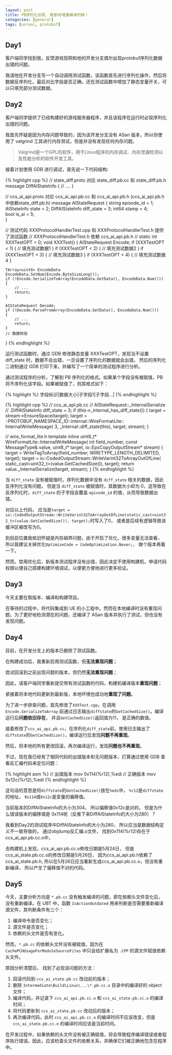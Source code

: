 ```yaml
---
layout: post
title: PB序列化出错, 竟是UE增量编译的锅！
categories: [general]
tags: [unreal, protobuf]
---
```


## Day1

客户端同学找到我，反馈游戏现网和他的开发分支偶尔出现protobuf序列化数据出错的问题。

我请他在开发分支写一个自动调用测试函数，该函数首先进行序列化操作，然后将数据反序列化，最后对比字段是否正确。还在测试函数中增加了静态变量开关，可以只填充部分测试数据。

## Day2

客户端同学提供了已经构建好的游戏服务器程序，并且该程序在运行时必现序列化出错的问题。

我首先怀疑是因为内存问题导致的，因为该开发分支没有 ASan 版本，所以你使用了 valgrind 工具进行内存测试，但是并没有发现任何内存问题。

> Valgrind是一个GPL的软件，用于Linux程序的内存调试、内存泄漏检测以及性能分析的软件开发工具。


接着计划使用 GDB 进行调试，首先说一下代码结构:

{% highlight cpp %}
// state_diff.proto 对应 state_diff.pb.cc 和 state_diff.pb.h
message DiffAIStateInfo {
    // ....
}

// ccs_ai_api.proto 对应 ccs_ai_api.pb.cc 和 ccs_ai_api.pb.h (ccs_ai_api.pb.h中依赖state_diff.pb.h)
message AIStateRequest {
    string episode_id = 1; 
    AIStateInfo state = 2; 
    DiffAIStateInfo diff_state = 3; 
    int64 stamp = 4;                
    bool is_ai = 5;                
}

// 测试代码 XXXProtocolHandlerTest.cpp 和 XXXProtocolHandlerTest.h 提供了测试函数
// XXXProtocolHandlerTest.h 依赖 ccs_ai_api.pb.h
// static int XXXTestOPT = 0;
void XXXTest()
{
    AIStateRequest Encode;
    if (XXXTestOPT < 1)
    {
        // 填充测试数据1
    }
    if (XXXTestOPT < 2)
    {
        // 填充测试数据2
    }
    if (XXXTestOPT < 3)
    {
        // 填充测试数据3
    }
    if (XXXTestOPT < 4)
    {
        // 填充测试数据4
    }

    TArray<uint8> EncodeData
    EncodeData.SetNum(Encode.ByteSizeLong()); 
    if (!Encode.SerializeToArray(EncodeData.GetData(), EncodeData.Num()))
    {
        // ...
        return;
    }

    AIStateRequest Decode;
    if (!Decode.ParseFromArray(EncodeData.GetData(), EncodeData.Num()))
    {
        // ...
        return;
    }
    // 数据校验
}
{% endhighlight %}

运行测试函数时，通过 GDB 修改静态变量 XXXTestOPT，发现当不设置 diff_state 时，数据不会出错，一旦设置了序列化的数据就会出错。
然后的序列化二进制通过 GDB 打印下来，并编写了一个简单的测试程序进行分析。

通过测试程序的分析，了解到 PB 序列化的格式。如果某个字段没有被赋值，PB 将不序列化该字段。如果被赋值了，则其格式如下：

{% highlight %}
字段标识|数据大小|子字段1|子字段...|
{% endhighlight %}

{% highlight cpp %}
// ccs_ai_api.pb.cc 
// AIStateRequest::_InternalSerialize
  // .DiffAIStateInfo diff_state = 3;
  if (this->_internal_has_diff_state()) {
    target = stream->EnsureSpace(target);
    target = ::PROTOBUF_NAMESPACE_ID::internal::WireFormatLite::
      InternalWriteMessage(
        3, _Internal::diff_state(this), target, stream);
  }

// wire_format_lite.h
template <typename MessageType>
inline uint8_t* WireFormatLite::InternalWriteMessage(
    int field_number, const MessageType& value, uint8_t* target,
    io::EpsCopyOutputStream* stream) {
  target = WriteTagToArray(field_number, WIRETYPE_LENGTH_DELIMITED, target);
  target = io::CodedOutputStream::WriteVarint32ToArrayOutOfLine(
      static_cast<uint32_t>(value.GetCachedSize()), target);
  return value._InternalSerialize(target, stream);
}
{% endhighlight %}

当 `diff_state` 没有被赋值时，序列化数据中没有 `diff_state` 相关的数据，因此反序列化没有问题。
但是当 `diff_state` 被赋值时，其数据大小却为 0，这导致在反序列化时，`diff_state` 的子字段会覆盖 `episode_id` 的值，从而导致数据出错。

对应以上代码， 应当是`target = io::CodedOutputStream::WriteVarint32ToArrayOutOfLine(static_cast<uint32_t>(value.GetCachedSize()), target);`时写入了0， 或者是后续有逻辑导致该缓冲区被改写为0。

到目前位置我依旧怀疑是内存越界问题，由于开启了优化，很多变量无法查看， 所以我建议关掉优化`OptimizeCode = CodeOptimization.Never;`， 做个版本再看一下。

然而，禁用优化后，新版本测试程序没有出错，因此决定不使用构建机，申请代码权限以便自己搭建构建环境调试，以便更方便地进行更多验证。

## Day3

今天主要在取版本、编译和构建项目。

在等待的过程中，将代码集成到 UE 的小工程中。然而在本地编译时没有重现问题。为了更好地检测潜在的问题，还编译了 ASan 版本并执行了测试，但也没有发现问题。

## Day4

目前，在开发分支上的版本已删除了测试函数。

在构建成功后，我重新启用测试函数，但**无法重现问题**；

尝试回滚到之前出现问题的版本，但仍然**无法重现问题**；

因此，请客户端同学重新提交带有测试函数的代码，构建机编译版本**重现问题**；

紧接着将本地代码更新到最新版，本地环境也成功地**重现了问题**。

为了进一步排查问题，首先修改了`XXXTest.cpp`，在调用 `Encode.SerializeToArray` 前通过日志输出`diffstate`的`GetCachedSize()`。编译运行后**问题依旧存在**， 并且`GetCachedSize()`返回值为11， 是正确的数值。

接着修改了`ccs_ai_api.pb.cc`，在序列化`diff_state`前，使用日志输出了`diffstate`的`GetCachedSize()`，编译运行后发现**问题不再重现**。

然后，将本地的所有更改回滚，再次编译运行，发现**问题也不再重现**。

不过，现在我已经有了相同代码的出错版本和无问题版本，打算通过使用 GDB 查看反汇编代码来定位问题：

{% highlight asm %}
// 出错版本
mov    0x114(%r12),%edi 
// 正确版本
mov    0x12c(%r12),%edi
{% endhighlight %}

这句话的意思是将`diffstate`的`GetCachedSize()`放在`%edi`中， `%r12`是`diffstate`的地址， `0x114`或`0x12c`是变量的偏移值。

当前版本的DiffAIStateInfo的大小为304， 所以偏移值0x12c是对的， 但是为什么错误版本的偏移值是 0x114呢（反推下来DiffAIStateInfo的大小为280）？

我看到Day2的测试程序中DiffAIStateInfo的大小为280， 所以应当是数据结构定义不一致导致的， 通过objdump反汇编.o文件， 找到0x114(%r12)存在于ccs_ai_api.pb.cc.o中， 

去构建机上发现，ccs_ai_api.pb.cc.o修改日期是5月24日， 但是ccs_ai_state.pb.cc.o的修改日期是5月26日， 
因为ccs_ai_api.pb.h依赖了ccs_ai_state.pb.h, 所以在5月26日应当重新生成ccs_ai_api.pb.cc.o，但没有重新编译， 所以产生了偏移值不对的代码。

## Day5

今天，主要分析方向是 `*.pb.cc` 没有触发编译的问题，即在依赖头文件变化后，没有重新编译。在 UBT 中，函数 `IsActionOutdated` 用来判断是否需要重新编译源文件，其判断条件有三个：

1. 编译命令是否变化；
1. 源文件是否变化；
1. 依赖的头文件是否有变化。

然而，`*.pb.cc` 的依赖头文件没有被赋值，因为在 `CachePCHUsageForModuleSourceFiles` 中只会给扩展名为 `.CPP` 的源文件赋值依赖头文件。

原因分析清楚后， 找到了必现该问题的方法：

1. 回滚代码到 `ccs_ai_state.pb.cc` 改动前的版本；
2. 删除 `Intermediate\Build\Linux\...\*.pb.cc.o` 目录中的编译好的 object 文件；
3. 编译代码，并记录下 `ccs_ai_api.pb.cc.o` 和 `ccs_ai_state.pb.cc.o` 的编译时间；
4. 将代码更新到 `ccs_ai_state.pb.cc` 改动后的版本；
5. 再次编译代码，此时 `ccs_ai_api.pb.cc.o` 的编译时间不应该改变，但是 `ccs_ai_state.pb.cc.o` 的编译时间应该是当前时间。

在开发过程中，如果依赖的头文件没有被正确赋值，将会导致程序编译错误或者程序执行错误。因此，应该检查头文件的依赖关系，并确保它们被正确地包含在程序中。
